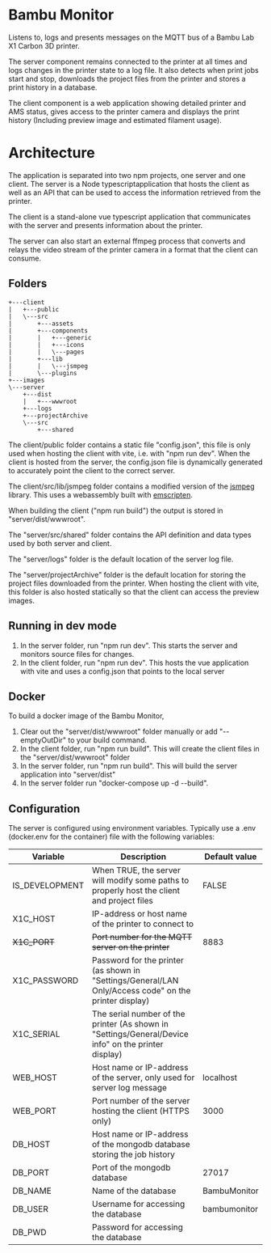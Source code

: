 # Bambu Monitor
Listens to, logs and presents messages on the MQTT bus of a Bambu Lab X1 Carbon 3D printer.

The server component remains connected to the printer at all times and logs changes in the printer state to a log file. It also detects when print jobs start and stop, downloads the project files from the printer and stores a print history in a database.

The client component is a web application showing detailed printer and AMS status, gives access to the printer camera and displays the print history (Including preview image and estimated filament usage).

# Architecture
The application is separated into two npm projects, one server and one client. The server is a Node typescriptapplication that hosts the client as well as an API that can be used to access the information retrieved from the printer.

The client is a stand-alone vue typescript application that communicates with the server and presents information about the printer.

The server can also start an external ffmpeg process that converts and relays the video stream of the printer camera in a format that the client can consume.

## Folders
```
+---client
|   +---public
|   \---src
|       +---assets
|       +---components
|       |   +---generic
|       |   +---icons
|       |   \---pages
|       +---lib
|       |   \---jsmpeg
|       \---plugins
+---images
\---server
    +---dist
    |   +---wwwroot
    +---logs
    +---projectArchive
    \---src
        +---shared
```
The client/public folder contains a static file "config.json", this file is only used when hosting the client with vite, i.e. with "npm run dev". When the client is hosted from the server, the config.json file is dynamically generated to accurately point the client to the correct server.

The client/src/lib/jsmpeg folder contains a modified version of the [jsmpeg](https://github.com/phoboslab/jsmpeg) library. This uses a webassembly built with [emscripten](https://emscripten.org/).

When building the client ("npm run build") the output is stored in "server/dist/wwwroot".

The "server/src/shared" folder contains the API definition and data types used by both server and client.

The "server/logs" folder is the default location of the server log file.

The "server/projectArchive" folder is the default location for storing the project files downloaded from the printer. When hosting the client with vite, this folder is also hosted statically so that the client can access the preview images.

## Running in dev mode
1. In the server folder, run "npm run dev". This starts the server and monitors source files for changes.
1. In the client folder, run "npm run dev". This hosts the vue application with vite and uses a config.json that points to the local server

## Docker
To build a docker image of the Bambu Monitor,
1. Clear out the "server/dist/wwwroot" folder manually or add "--emptyOutDir" to your build command.
1. In the client folder, run "npm run build". This will create the client files in the "server/dist/wwwroot" folder
1. In the server folder, run "npm run build". This will build the server application into "server/dist"
1. In the server folder run "docker-compose up -d --build". 

## Configuration
The server is configured using environment variables. Typically use a .env (docker.env for the container) file with the following variables:

| Variable       | Description | Default value |
| -------------- | ----------- | ------------- |
| IS_DEVELOPMENT | When TRUE, the server will modify some paths to properly host the client and project files            | FALSE        |
| X1C_HOST       | IP-address or host name of the printer to connect to                                                  |              |
| ~~X1C_PORT~~   | ~~Port number for the MQTT server on the printer~~                                                    | 8883         |
| X1C_PASSWORD   | Password for the printer (as shown in "Settings/General/LAN Only/Access code" on the printer display) |              |
| X1C_SERIAL     | The serial number of the printer (As shown in "Settings/General/Device info" on the printer display)  |              |
| WEB_HOST       | Host name or IP-address of the server, only used for server log message                               | localhost    |
| WEB_PORT       | Port number of the server hosting the client (HTTPS only)                                             | 3000         |
| DB_HOST        | Host name or IP-address of the mongodb database storing the job history                               |              |
| DB_PORT        | Port of the mongodb database                                                                          | 27017        |
| DB_NAME        | Name of the database                                                                                  | BambuMonitor |
| DB_USER        | Username for accessing the database                                                                   | bambumonitor |
| DB_PWD         | Password for accessing the database                                                                   |              |
